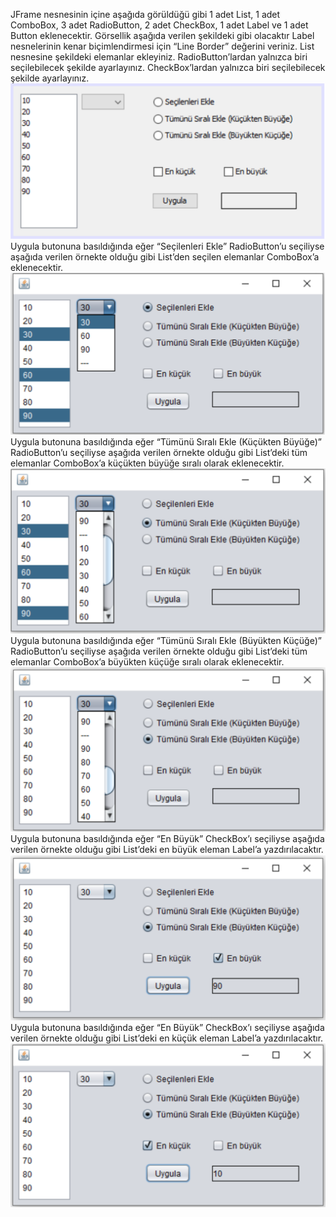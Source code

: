 JFrame nesnesinin içine aşağıda görüldüğü gibi 1 adet List, 1 adet ComboBox, 3 adet RadioButton, 2 adet CheckBox, 1 adet Label ve 1 adet Button eklenecektir.
Görsellik aşağıda verilen şekildeki gibi olacaktır 
Label nesnelerinin kenar biçimlendirmesi için “Line Border” değerini veriniz. List nesnesine şekildeki elemanlar ekleyiniz.
RadioButton’lardan yalnızca biri seçilebilecek şekilde ayarlayınız. CheckBox’lardan yalnızca biri seçilebilecek şekilde ayarlayınız.
![image1](images/1_2lab2.png)
Uygula butonuna basıldığında eğer “Seçilenleri Ekle” RadioButton’u seçiliyse aşağıda verilen örnekte olduğu gibi List’den seçilen elemanlar ComboBox’a eklenecektir.
![image2](images/2_2lab2.png)
Uygula butonuna basıldığında eğer “Tümünü Sıralı Ekle (Küçükten Büyüğe)” RadioButton’u seçiliyse aşağıda verilen örnekte olduğu gibi List’deki tüm elemanlar ComboBox’a küçükten büyüğe sıralı olarak eklenecektir.
![image3](images/3_2lab2.png)
Uygula butonuna basıldığında eğer “Tümünü Sıralı Ekle (Büyükten Küçüğe)” RadioButton’u seçiliyse aşağıda verilen örnekte olduğu gibi List’deki tüm elemanlar ComboBox’a büyükten küçüğe sıralı olarak eklenecektir.
![image4](images/4_2lab2.png)
Uygula butonuna basıldığında eğer “En Büyük” CheckBox’ı seçiliyse aşağıda verilen örnekte olduğu gibi List’deki en büyük eleman Label’a yazdırılacaktır.
![image5](images/5_2lab2.png)
Uygula butonuna basıldığında eğer “En Büyük” CheckBox’ı seçiliyse aşağıda verilen örnekte olduğu gibi List’deki en küçük eleman Label’a yazdırılacaktır.
![image6](images/6_2lab2.png)
